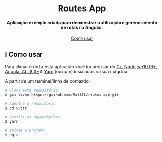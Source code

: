 <h1 align="center">
    Routes App
</h1>

<h4 align="center">
  Aplicação exemplo criada para demonstrar a utilização e gerenciamento de rotas no Angular.
</h4>
 
<p align="center">
  <a href="#information_source-como-usar">Como usar</a>
</p>

## :information_source: Como usar

Para clonar e rodar esta aplicação você irá precisar do [Git][git], [Node.js v10.16+][nodejs], [Angular CLI 8.3+][ngcli] & [Yarn][yarn] (ou npm) instalados na sua máquina.

A partir de um terminal/linha de comando:

```bash
# Clone este repositório
$ git clone https://github.com/MattZ6/routes-app.git

# Adentre o repositório
$ cd vuttr

# Instale as dependências
$ yarn

# Inicie o projeto
$ ng s

```

[git]: https://git-scm.com/
[nodejs]: https://nodejs.org/
[ngcli]: https://cli.angular.io/
[yarn]: https://yarnpkg.com/
